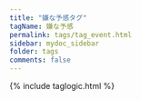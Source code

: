 ```yaml
---
title: "嫌な予感タグ"
tagName: 嫌な予感
permalink: tags/tag_event.html
sidebar: mydoc_sidebar
folder: tags
comments: false
---
```

{% include taglogic.html %}
